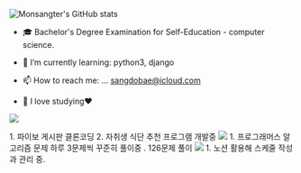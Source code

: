 ![Monsangter's GitHub stats](https://github-readme-stats.vercel.app/api?username=Monsangter&show_icons=true&theme=radical)

- 🎓 Bachelor's Degree Examination for Self-Education - computer science.

- 🌱 I’m currently learning:
  python3, django
  
- 📫 How to reach me: ...
  sangdobae@icloud.com
  
- 🥰 I love studying❤︎

<div>
<p><img src="https://img.shields.io/badge/django-FFFFFF?style=for-the-badge&logo=#092E20&logoColor=000000"/></p>
  1. 파이보 게시판 클론코딩
  2. 자취생 식단 추천 프로그램 개발중
<img src="https://img.shields.io/badge/python-FFFFFF?style=for-the-badge&logo=#3776AB&logoColor=000000"/>
  1. 프로그래머스 알고리즘 문제 하루 3문제씩 꾸준히  풀이중 . 126문제 풀이
<img src="https://img.shields.io/badge/notion-FFFFFF?style=for-the-badge&logo=#000000&logoColor=000000"/>
  1. 노션 활용해 스케줄 작성과 관리 중.
</div>
<!--
**Monsangter/Monsangter** is a ✨ _special_ ✨ repository because its `README.md` (this file) appears on your GitHub profile.

Here are some ideas to get you started:

- 🔭 I’m currently working on ...
  python3, django

- 🌱 I’m currently learning ...
  python algorithm

- 👯 I’m looking to collaborate on ...

- 🤔 I’m looking for help with ...

- 💬 Ask me about ...

- 📫 How to reach me: ...
  sangdobae@icloud.com

- 😄 Pronouns: ...

- ⚡ Fun fact: ...

-->

